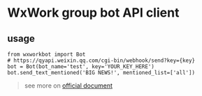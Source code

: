 # WxWork group bot API client
## usage
```
from wxworkbot import Bot
# https://qyapi.weixin.qq.com/cgi-bin/webhook/send?key={key}
bot = Bot(bot_name='test', key='YOUR_KEY_HERE') 
bot.send_text_mentioned('BIG NEWS!', mentioned_list=['all'])
```
> see more on [official document](https://work.weixin.qq.com/api/doc?notreplace=true#90000/90135/91760)
